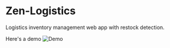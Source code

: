 # Zen-Logistics
Logistics inventory management web app with restock detection.

Here's a demo
![Demo](Demo.gif)
